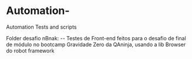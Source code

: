 # Automation-
Automation Tests and scripts 

Folder desafio nBnak:
-- Testes de Front-end feitos para o desafio de final de módulo no bootcamp Gravidade Zero da QAninja, usando a lib Browser do robot framework
